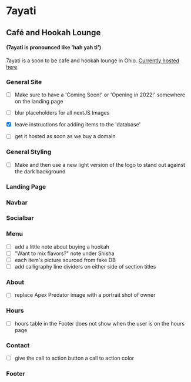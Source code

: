# 7ayati

## Café and Hookah Lounge

#### (7ayati is pronounced like 'hah yah ti')
7ayati is a soon to be cafe and hookah lounge in Ohio.
[Currently hosted here](https://7ayati.vercel.app/)
<br>

### General Site
- [ ] Make sure to have a 'Coming Soon!' or 'Opening in 2022!' somewhere on the landing page
- [ ] blur placeholders for all nextJS Images
- [x] leave instructions for adding items to the 'database'
- [ ] get it hosted as soon as we buy a domain


### General Styling
- [ ] Make and then use a new light version of the logo to stand out against the dark background

### Landing Page
### Navbar

### Socialbar

### Menu
- [ ] add a little note about buying a hookah
- [ ] "Want to mix flavors?" note under Shisha
- [ ] each item's picture sourced from fake DB
- [ ] add calligraphy line dividers on either side of section titles

### About
- [ ] replace Apex Predator image with a portrait shot of owner

### Hours
- [ ] hours table in the Footer does not show when the user is on the hours page

### Contact
- [ ] give the call to action button a call to action color

### Footer
